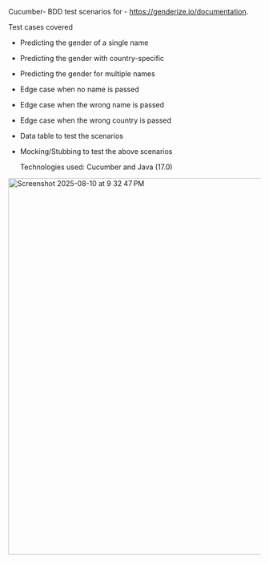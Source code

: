Cucumber- BDD test scenarios for - https://genderize.io/documentation.

Test cases covered 
- Predicting the gender of a single name
- Predicting the gender with country-specific
- Predicting the gender for multiple names
- Edge case when no name is passed
- Edge case when the  wrong name is passed
- Edge case when the wrong country is passed
- Data table to test the scenarios
- Mocking/Stubbing to test the above scenarios

  Technologies used: Cucumber and Java (17.0)


<img width="1156" height="751" alt="Screenshot 2025-08-10 at 9 32 47 PM" src="https://github.com/user-attachments/assets/bda49904-1236-44c0-b6eb-7c86deabe7b7" />
